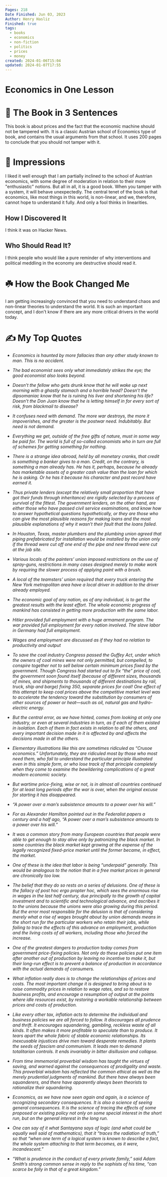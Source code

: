 ```yaml
---
Pages: 218
Date Finished: Jun 03, 2023
Author: Henry Hasliz
Finished: true
tags:
  - books
  - economics
  - non-fiction
  - politics
  - prices
  - money
created: 2024-01-06T15:04
updated: 2024-01-07T17:55
---
```

# Economics in One Lesson



# 🚀 The Book in 3 Sentences
This book is about prices and the fact that the economic machine should not be tampered with. It is a classic Austrian school of Economics type of book, and contains the usual arguments from that school. It uses 200 pages to conclude that you should not tamper with it. 

# 🎨 Impressions
I liked it well enough that I am partially inclined to the school of Austrian economics, with some degree of moderation in relation to their more "enthusiastic" notions. But all in all, it is a good book. When you tamper with a system, it will behave unexpectedly.
The central tenet of the book is that economics, like most things in this world, is non-linear, and we, therefore, cannot hope to understand it fully. And only a fool thinks in linearities. 

## How I Discovered It
I think it was on Hacker News.

## Who Should Read It?
I think people who would like a pure reminder of why interventions and political meddling in the economy are destructive should read it. 

# ☘️ How the Book Changed Me
I am getting increasingly convinced that you need to understand chaos and non-linear theories to understand the world. It is such an important concept, and I don't know if there are any more critical drivers in the world today.

# ✍️ My Top  Quotes

- *Economics is haunted by more fallacies than any other study known to man. This is no accident.* 
 
- *The bad economist sees only what immediately strikes the eye; the good economist also looks beyond.* 
 
- *Doesn’t the fellow who gets drunk know that he will wake up next morning with a ghastly stomach and a horrible head? Doesn’t the dipsomaniac know that he is ruining his liver and shortening his life? Doesn’t the Don Juan know that he is letting himself in for every sort of risk, from blackmail to disease?* 
 
- *It confuses need with demand. The more war destroys, the more it impoverishes, and the greater is the postwar need. Indubitably. But need is not demand.* 
 
- *Everything we get, outside of the free gifts of nature, must in some way be paid for. The world is full of so-called economists who in turn are full of schemes for getting something for nothing.* 
 
- *There is a strange idea abroad, held by all monetary cranks, that credit is something a banker gives to a man. Credit, on the contrary, is something a man already has. He has it, perhaps, because he already has marketable assets of a greater cash value than the loan for which he is asking. Or he has it because his character and past record have earned it.* 
 
- *Thus private lenders (except the relatively small proportion that have got their funds through inheritance) are rigidly selected by a process of survival of the fittest. The government lenders, on the other hand, are either those who have passed civil service examinations, and know how to answer hypothetical questions hypothetically, or they are those who can give the most plausible reasons for making loans and the most plausible explanations of why it wasn’t their fault that the loans failed.* 
 
- *In Houston, Texas, master plumbers and the plumbing union agreed that piping prefabricated for installation would be installed by the union only if the thread were cut off one end of the pipe and new thread were cut at the job site.* 
 
- *Various locals of the painters’ union imposed restrictions on the use of spray-guns, restrictions in many cases designed merely to make work by requiring the slower process of applying paint with a brush.* 
 
- *A local of the teamsters’ union required that every truck entering the New York metropolitan area have a local driver in addition to the driver already employed.* 
 
- *The economic goal of any nation, as of any individual, is to get the greatest results with the least effort. The whole economic progress of mankind has consisted in getting more production with the same labor.* 
 
- *Hitler provided full employment with a huge armament program. The war provided full employment for every nation involved. The slave labor in Germany had full employment.* 
 
- *Wages and employment are discussed as if they had no relation to productivity and output* 
 
- *To save the coal industry Congress passed the Guffey Act, under which the owners of coal mines were not only permitted, but compelled, to conspire together not to sell below certain minimum prices fixed by the government. Though Congress had started out to fix “the” price of coal, the government soon found itself (because of different sizes, thousands of mines, and shipments to thousands of different destinations by rail, truck, ship and barge) fixing 350, separate prices for coal! One effect of this attempt to keep coal prices above the competitive market level was to accelerate the tendency toward the substitution by consumers of other sources of power or heat—such as oil, natural gas and hydro-electric energy.* 
 
- *But the central error, as we have hinted, comes from looking at only one industry, or even at several industries in turn, as if each of them existed in isolation. Each of them in fact exists in relation to all the others, and every important decision made in it is affected by and affects the decisions made in all the others.* 
 
- *Elementary illustrations like this are sometimes ridiculed as “Crusoe economics.” Unfortunately, they are ridiculed most by those who most need them, who fail to understand the particular principle illustrated even in this simple form, or who lose track of that principle completely when they come to examine the bewildering complications of a great modern economic society.* 
 
- *But wartime price-fixing, wise or not, is in almost all countries continued for at least long periods after the war is over, when the original excuse for starting it has disappeared.* 
 
- *“A power over a man’s subsistence amounts to a power over his will.”* 
 
- *For as Alexander Hamilton pointed out in the Federalist papers a century and a half ago, “A power over a man’s subsistence amounts to a power over his will.”* 
 
- *It was a common story from many European countries that people were able to get enough to stay alive only by patronizing the black market. In some countries the black market kept growing at the expense of the legally recognized fixed-price market until the former became, in effect, the market.* 
 
- *One of these is the idea that labor is being “underpaid” generally. This would be analogous to the notion that in a free market prices in general are chronically too low.* 
 
- *The belief that they do so rests on a series of delusions. One of these is the fallacy of post hoc ergo propter hoc, which sees the enormous rise in wages in the last half century, due principally to the growth of capital investment and to scientific and technological advance, and ascribes it to the unions because the unions were also growing during this period. But the error most responsible for the delusion is that of considering merely what a rise of wages brought about by union demands means in the short run for the particular workers who retain their jobs, while failing to trace the effects of this advance on employment, production and the living costs of all workers, including those who forced the increase.* 
 
- *One of the greatest dangers to production today comes from government price-fixing policies. Not only do these policies put one item after another out of production by leaving no incentive to make it, but their long-run effect is to prevent a balance of production in accordance with the actual demands of consumers.* 
 
- *What inflation really does is to change the relationships of prices and costs. The most important change it is designed to bring about is to raise commodity prices in relation to wage rates, and so to restore business profits, and encourage a resumption of output at the points where idle resources exist, by restoring a workable relationship between prices and costs of production.* 
 
- *Like every other tax, inflation acts to determine the individual and business policies we are all forced to follow. It discourages all prudence and thrift. It encourages squandering, gambling, reckless waste of all kinds. It often makes it more profitable to speculate than to produce. It tears apart the whole fabric of stable economic relationships. Its inexcusable injustices drive men toward desperate remedies. It plants the seeds of fascism and communism. It leads men to demand totalitarian controls. It ends invariably in bitter disillusion and collapse.* 
 
- *From time immemorial proverbial wisdom has taught the virtues of saving, and warned against the consequences of prodigality and waste. This proverbial wisdom has reflected the common ethical as well as the merely prudential judgments of mankind. But there have always been squanderers, and there have apparently always been theorists to rationalize their squandering.* 
 
- *Economics, as we have now seen again and again, is a science of recognizing secondary consequences. It is also a science of seeing general consequences. It is the science of tracing the effects of some proposed or existing policy not only on some special interest in the short run, but on the general interest in the long run.* 
 
- *One can say of it what Santayana says of logic (and what could be equally well said of mathematics), that it “traces the radiation of truth,” so that “when one term of a logical system is known to describe a fact, the whole system attaching to that term becomes, as it were, incandescent.”* 
 
- *“What is prudence in the conduct of every private family,” said Adam Smith’s strong common sense in reply to the sophists of his time, “can scarce be folly in that of a great kingdom.”* 
 
